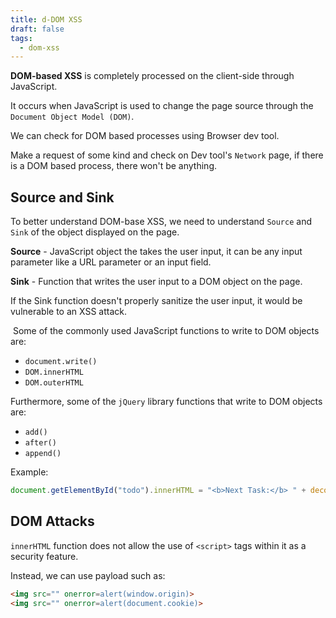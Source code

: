 ```yaml
---
title: d-DOM XSS
draft: false
tags:
  - dom-xss
---
```

**DOM-based XSS** is completely processed on the client-side through JavaScript. 

It occurs when JavaScript is used to change the page source through the `Document Object Model (DOM)`.

We can check for DOM based processes using Browser dev tool.

Make a request of some kind and check on Dev tool's `Network` page, if there is a DOM based process, there won't be anything.

## Source and Sink

To better understand DOM-base XSS, we need to understand `Source` and `Sink` of the object displayed on the page. 

**Source** - JavaScript object the takes the user input, it can be any input parameter like a URL parameter or an input field.

**Sink** - Function that writes the user input to a DOM object on the page. 

If the Sink function doesn't properly sanitize the user input, it would be vulnerable to an XSS attack.

 Some of the commonly used JavaScript functions to write to DOM objects are:

- `document.write()`
- `DOM.innerHTML`
- `DOM.outerHTML`

Furthermore, some of the `jQuery` library functions that write to DOM objects are:

- `add()`
- `after()`
- `append()`

Example:

```javascript
document.getElementById("todo").innerHTML = "<b>Next Task:</b> " + decodeURIComponent(task);
```

## DOM Attacks

`innerHTML` function does not allow the use of `<script>` tags within it as a security feature. 

Instead, we can use payload such as:

```html
<img src="" onerror=alert(window.origin)>
<img src="" onerror=alert(document.cookie)>
```



